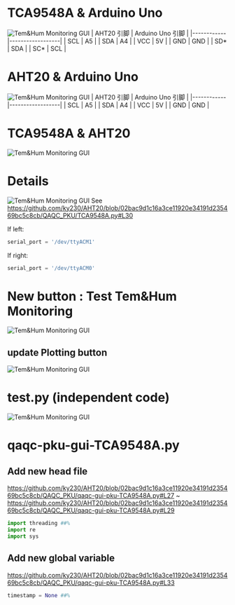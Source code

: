 # TCA9548A & Arduino Uno
![Tem&Hum Monitoring GUI](TCA9548A.png)
| AHT20 引脚 | Arduino Uno 引脚 |
|------------|------------------|
| SCL        | A5               |
| SDA        | A4               |
| VCC        | 5V               |
| GND        | GND              |
| SD*        | SDA              |
| SC*        | SCL              |


# AHT20 & Arduino Uno
![Tem&Hum Monitoring GUI](AHT20.jpg)
| AHT20 引脚 | Arduino Uno 引脚 |
|------------|------------------|
| SCL        | A5               |
| SDA        | A4               |
| VCC        | 5V               |
| GND        | GND              |


# TCA9548A & AHT20 
![Tem&Hum Monitoring GUI](Muti.jpg)


# Details
![Tem&Hum Monitoring GUI](ACM.jpg)
See https://github.com/ky230/AHT20/blob/02bac9d1c16a3ce11920e34191d235469bc5c8cb/QAQC_PKU/TCA9548A.py#L30


If left: 
```python
serial_port = '/dev/ttyACM1'
```

If right:
```python
serial_port = '/dev/ttyACM0'
```


# New button : Test Tem&Hum Monitoring
![Tem&Hum Monitoring GUI](qaqc-TCA9548A.jpg)

## update Plotting button

![Tem&Hum Monitoring GUI](Plotting.jpg)

# test.py (independent code)
![Tem&Hum Monitoring GUI](test.jpg)




# qaqc-pku-gui-TCA9548A.py

## Add new head file
https://github.com/ky230/AHT20/blob/02bac9d1c16a3ce11920e34191d235469bc5c8cb/QAQC_PKU/qaqc-gui-pku-TCA9548A.py#L27 ~  https://github.com/ky230/AHT20/blob/02bac9d1c16a3ce11920e34191d235469bc5c8cb/QAQC_PKU/qaqc-gui-pku-TCA9548A.py#L29

```python
import threading ##%
import re
import sys
```
## Add new global variable

https://github.com/ky230/AHT20/blob/02bac9d1c16a3ce11920e34191d235469bc5c8cb/QAQC_PKU/qaqc-gui-pku-TCA9548A.py#L33

```python
timestamp = None ##%
```













<!--


# TCA9548A & Arduino Uno
![Tem&Hum Monitoring GUI](TCA9548A.png)
| AHT20 引脚 | Arduino Uno 引脚 |
|------------|------------------|
| SCL        | A5               |
| SDA        | A4               |
| VCC        | 5V               |
| GND        | GND              |
| SD*        | SDA              |
| SC*        | SCL              |


# AHT20 & Arduino Uno
![Tem&Hum Monitoring GUI](AHT20.jpg)
| AHT20 引脚 | Arduino Uno 引脚 |
|------------|------------------|
| SCL        | A5               |
| SDA        | A4               |
| VCC        | 5V               |
| GND        | GND              |



# Installing
```bash
conda create -n AHT20 python=3.11
conda install numpy scipy matplotlib pandas h5py matplotlib pyserial 
conda config --add channels conda-forge
conda install -c conda-forge root
```
## check
```bash
python -c "import h5py; import pandas as pd; import matplotlib.pyplot as plt; import matplotlib.dates as mdates; from matplotlib.animation import FuncAnimation; import serial; import time; from btl import Client; import tkinter as tk; from tkinter import ttk; import random; from os.path import join, expanduser, exists, splitext; import json;import ROOT as R;import argparse;  from subprocess import Popen, PIPE; import subprocess; import sys; print('All packages imported successfully')"
```
# Run take data

```
source evi.sh
```

# Run plotting
```
source plot.sh`

```


# Add 3 new buttons of Tem&Hum monitoring in qaqc-gui-pku.py

![Tem&Hum Monitoring GUI](gui.jpg)

##  Tem&Hum Monitoring 
Start Temparture and Humidity Monitoring  and save THdata*.txt in /home/pkumtd/Desktop/AHT20/QAQC_PKU

##  Plotting Tem&Hum Monitoring 

Real time drawing of temperature and humidity images

##  Stop Tem&Hum Monitoring
Stop Temparture and Humidity Monitoring  
⚠️：Must  click this button before exiting the GUI interface


# Details of qaqc-gui-pku.py update

## Add  head file "signal"   and  global variable ：“aht20_process”
Line 25
```python
import signal
```
Line 29
```python
aht20_process = None
```

##  Comment function read_dht22   and define our functions
### Line 698 ~ Line 704:  Comment read_dht22
```python
# def read_dht22():
#     out = Popen(['ssh', 'cmsdaq@raspcmsroma01', 'tail', '-n 1', '/home/cmsdaq/SHT40/temp.txt'],stdout=PIPE)
#     vals = (out.stdout.read().decode('utf-8')).split(',')
#     for i in range(1):
#         dht22_text[(i,'temp')].config(text="%.1f"%float(vals[0+0+2*i]))
#         dht22_text[(i,'hum')].config(text="%.1f"%float(vals[0+1+2*i]))
#     root.after(3000,read_dht22)
```


### Line 710 ~ Line 782 :  Define our functions
```python
def read_AHT20():
    """读取最新的 AHT20 数据并更新GUI"""
    # 获取最新的 .txt 文件
    file_path = max(glob.glob('/home/pkumtd/Desktop/AHT20/QAQC_PKU/*.txt'), key=os.path.getmtime)
   
    # 读取最新的文件内容
    with open(file_path, 'r') as file:
        vals = file.readlines()[-1].strip().split()  # 获取最后一行内容并分割

    # 确保数据长度正确
    if len(vals) == 4:
        timestamp = f"{vals[0]} {vals[1]}"
        temperature = f"{vals[2]}°C"
        humidity = f"{vals[3]}%"

        # 更新 GUI 显示
        AHT20_text['Time'].config(text=f"Timestamp: {timestamp}")
        AHT20_text['Temp'].config(text=f"Temperature: {temperature}")
        AHT20_text['Hum'].config(text=f"Humidity: {humidity}")
    else:
        # 处理数据格式错误
        AHT20_text['Time'].config(text="Timestamp: --")
        AHT20_text['Temp'].config(text="Temperature: --")
        AHT20_text['Hum'].config(text="Humidity: --")
   
    # 2000 毫秒后再次调用 read_AHT20
    root.after(2000, read_AHT20)

def start_AHT20_monitoring():
    """启动 AHT20.sh 并开始监控数据"""
    global aht20_process

    # 检查之前是否有正在运行的 AHT20 进程
    if aht20_process is not None:
        os.killpg(os.getpgid(aht20_process.pid), signal.SIGINT)  # 终止旧进程
        aht20_process.wait()  # 等待进程完全终止

    # 运行 AHT20.sh 脚本
    aht20_process = subprocess.Popen(
        ["/home/pkumtd/Desktop/AHT20/AHT20.sh"],
        shell=True,
        preexec_fn=os.setsid  # 设置进程组ID，使得可以向该组发送信号
    )
    # 调用 read_AHT20 函数开始读取数据
    read_AHT20()

def on_closing_AHT20():
    """关闭GUI并终止AHT20.sh进程"""
    global aht20_process
    if aht20_process is not None:
        # 发送 SIGINT 信号，相当于按下 Ctrl+C
        os.killpg(os.getpgid(aht20_process.pid), signal.SIGINT)
        aht20_process.wait()  # 等待进程结束
    root.destroy()  # 关闭 GUI 窗口    \

def draw_AHT20_monitoring():
       # 运行 AHT20.sh 脚本
     subprocess.Popen(
        ["/home/pkumtd/Desktop/AHT20/plot.sh"],
        shell=True,
        preexec_fn=os.setsid  # 设置进程组ID，使得可以向该组发送信号
    )
    

def stop_AHT20_monitoring():
    """停止 AHT20.sh 进程"""
    global aht20_process

    # 检查之前是否有正在运行的 AHT20 进程
    if aht20_process is not None:
        os.killpg(os.getpgid(aht20_process.pid), signal.SIGINT)  # 终止旧进程
        aht20_process.wait()  # 等待进程完全终止
        aht20_process = None  # 重置进程变量    
```

##  Update in main function
### Line 894 :   Add AHT20.py termination button
```python
root.protocol("WM_DELETE_WINDOW", on_closing_AHT20)
```
### Line 916 :  change qaqc-gui.py Line 811 into:
```python
frame_temps.pack(expand=1,fill='both',side=tk.BOTTOM)
```

### Add new buttons and labels  below qaqc-gui.py Line 998:  see Line 1115 ~ Line 1135
```python
    # 在 frame_temps 中添加3个标签
    AHT20_text = {}
    AHT20_text['Time'] = tk.Label(frame_temps, text="Timestamp: --", width=50)
    AHT20_text['Temp'] = tk.Label(frame_temps, text="Temperature (°C): --", width=50)
    AHT20_text['Hum'] = tk.Label(frame_temps, text="Humidity (%): --", width=50)

    AHT20_text['Time'].pack()
    AHT20_text['Temp'].pack()
    AHT20_text['Hum'].pack()


    # 创建按钮
    button_module = tk.Button(master=frame_buttons, text="Tem&Hum Monitoring", width=25, height=5, command=start_AHT20_monitoring)
    button_module.pack()

    # 创建停止按钮
    button_plot = tk.Button(master=frame_buttons, text="Plotting Tem&Hum Monitoring", width=25, height=5, command=draw_AHT20_monitoring)
    button_plot.pack()  # 设置按钮位置

    # 创建停止按钮
    button_stop = tk.Button(master=frame_buttons, text="Stop Tem&Hum Monitoring", width=25, height=5, command=stop_AHT20_monitoring)
    button_stop.pack()  # 设置按钮位置

```
-->

